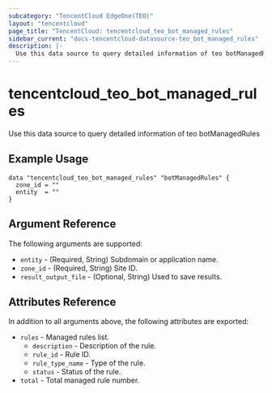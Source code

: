 ```yaml
---
subcategory: "TencentCloud EdgeOne(TEO)"
layout: "tencentcloud"
page_title: "TencentCloud: tencentcloud_teo_bot_managed_rules"
sidebar_current: "docs-tencentcloud-datasource-teo_bot_managed_rules"
description: |-
  Use this data source to query detailed information of teo botManagedRules
---
```


# tencentcloud_teo_bot_managed_rules

Use this data source to query detailed information of teo botManagedRules

## Example Usage

```hcl
data "tencentcloud_teo_bot_managed_rules" "botManagedRules" {
  zone_id = ""
  entity  = ""
}
```

## Argument Reference

The following arguments are supported:

* `entity` - (Required, String) Subdomain or application name.
* `zone_id` - (Required, String) Site ID.
* `result_output_file` - (Optional, String) Used to save results.

## Attributes Reference

In addition to all arguments above, the following attributes are exported:

* `rules` - Managed rules list.
  * `description` - Description of the rule.
  * `rule_id` - Rule ID.
  * `rule_type_name` - Type of the rule.
  * `status` - Status of the rule.
* `total` - Total managed rule number.


